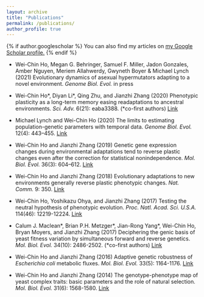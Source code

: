 ```yaml
---
layout: archive
title: "Publications"
permalink: /publications/
author_profile: true
---
```


{% if author.googlescholar %}
  You can also find my articles on <u><a href="{{author.googlescholar}}">my Google Scholar profile</a>.</u>
{% endif %}

* Wei-Chin Ho, Megan G. Behringer, Samuel F. Miller, Jadon Gonzales, Amber Nguyen, Meriem Allahwerdy, Gwyneth Boyer & Michael Lynch (2021) Evolutionary dynamics of asexual hypermutators adapting to a novel environment. *Genome Biol. Evol.* in press

* Wei-Chin Ho\*, Diyan Li\*, Qing Zhu, and Jianzhi Zhang (2020) Phenotypic plasticity as a long-term memory easing readaptations to ancestral environments. *Sci. Adv.* 6(21): eaba3388. (*co-first authors) <u><a href="https://www.science.org/doi/10.1126/sciadv.aba3388">Link</a></u>

* Michael Lynch and Wei-Chin Ho (2020) The limits to estimating population-genetic parameters with temporal data. *Genome Biol. Evol.* 12(4): 443–455.
<u><a href="https://doi.org/10.1093/gbe/evaa056">Link</a></u>

* Wei-Chin Ho and Jianzhi Zhang (2019) Genetic gene expression changes during environmental adaptations tend to reverse plastic changes even after the correction for statistical nonindependence. *Mol. Biol. Evol.* 36(3): 604–612.
<u><a href="https://doi.org/10.1093/molbev/msz002">Link</a></u>
  
* Wei-Chin Ho and Jianzhi Zhang (2018) Evolutionary adaptations to new environments generally reverse plastic phenotypic changes. *Nat. Comm.* 9: 350.
<u><a href="https://doi.org/10.1038/s41467-017-02724-5">Link</a></u>

* Wei-Chin Ho, Yoshikazu Ohya, and Jianzhi Zhang (2017) Testing the neutral hypothesis of phenotypic evolution. *Proc. Natl. Acad. Sci. U.S.A.* 114(46): 12219-12224.
<u><a href="https://doi.org/10.1073/pnas.1710351114">Link</a></u>

* Calum J. Maclean\*, Brian P.H. Metzger\*, Jian-Rong Yang\*, Wei-Chin Ho, Bryan Moyers, and Jianzhi Zhang (2017) Deciphering the genic basis of yeast fitness variation by simultaneous forward and reverse genetics. *Mol. Biol. Evol.* 34(10): 2486-2502. (*co-first authors)
<u><a href="https://doi.org/10.1093/molbev/msx151">Link</a></u>

* Wei-Chin Ho and Jianzhi Zhang (2016) Adaptive genetic robustness of *Escherichia coli* metabolic fluxes. *Mol. Biol. Evol.* 33(5): 1164-1176.
<u><a href="https://doi.org/10.1093/molbev/msw002">Link</a></u>

* Wei-Chin Ho and Jianzhi Zhang (2014) The genotype-phenotype map of yeast complex traits: basic parameters and the role of natural selection. *Mol. Biol. Evol.* 31(6): 1568-1580.
<u><a href="https://doi.org/10.1093/molbev/msu131">Link</a></u>
